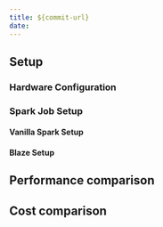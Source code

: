 ```yaml
---
title: ${commit-url}
date:
---
```


## Setup

### Hardware Configuration

### Spark Job Setup

#### Vanilla Spark Setup

#### Blaze Setup


## Performance comparison

<!-- wall time comparison -->



## Cost comparison

<!-- mem/cpu cost comparison -->
